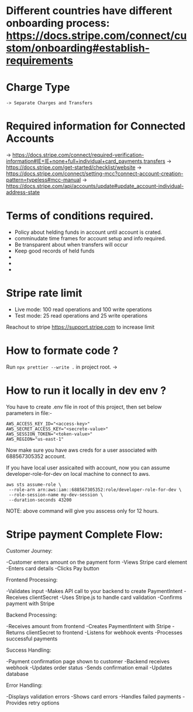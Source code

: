 # Different countries have different onboarding process: https://docs.stripe.com/connect/custom/onboarding#establish-requirements

# Charge Type

    -> Separate Charges and Transfers

# Required information for Connected Accounts

-> https://docs.stripe.com/connect/required-verification-information#IE+IE+none+full+individual+card_payments,transfers
-> https://docs.stripe.com/get-started/checklist/website
-> https://docs.stripe.com/connect/setting-mcc?connect-account-creation-pattern=typeless#mcc-manual
-> https://docs.stripe.com/api/accounts/update#update_account-individual-address-state

# Terms of conditions required.

- Policy about helding funds in account until account is crated.
- comminudate time frames for account setup and info required.
- Be transparent about when transfers will occur
- Keep good records of held funds
-
-
-

# Stripe rate limit

- Live mode: 100 read operations and 100 write operations
- Test mode: 25 read operations and 25 write operations

Reachout to stripe https://support.stripe.com to increase limit

# How to formate code ?

Run `npx prettier --write .` in project root.
->

# How to run it locally in dev env ?

You have to create .env file in root of this project, then set below parameters in file:-

```
AWS_ACCESS_KEY_ID="<access-key>"
AWS_SECRET_ACCESS_KEY="<secrete-value>"
AWS_SESSION_TOKEN="<token-value>"
AWS_REGION="us-east-1"
```

Now make sure you have aws creds for a user associated with 688567305352 account.

If you have local user assicaited with account, now you can assume developer-role-for-dev on local machine to connect to aws.

```
aws sts assume-role \
 --role-arn arn:aws:iam::688567305352:role/developer-role-for-dev \
 --role-session-name my-dev-session \
 --duration-seconds 43200
```

NOTE: above command will give you asscess only for 12 hours.

# Stripe payment Complete Flow:

Customer Journey:

-Customer enters amount on the payment form
-Views Stripe card element
-Enters card details
-Clicks Pay button

Frontend Processing:

-Validates input
-Makes API call to your backend to create PaymentIntent
-Receives clientSecret
-Uses Stripe.js to handle card validation
-Confirms payment with Stripe

Backend Processing:

-Receives amount from frontend
-Creates PaymentIntent with Stripe
-Returns clientSecret to frontend
-Listens for webhook events
-Processes successful payments

Success Handling:

-Payment confirmation page shown to customer
-Backend receives webhook
-Updates order status
-Sends confirmation email
-Updates database

Error Handling:

-Displays validation errors
-Shows card errors
-Handles failed payments
-Provides retry options
